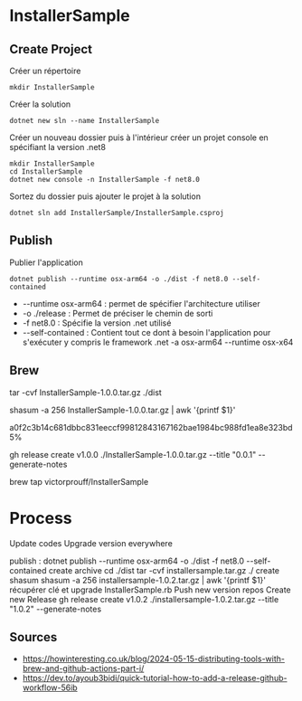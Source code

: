 # InstallerSample

## Create Project

Créer un répertoire
```
mkdir InstallerSample
``` 

Créer la solution

```
dotnet new sln --name InstallerSample
```
Créer un nouveau dossier puis à l'intérieur créer un projet console en spécifiant la version .net8
```
mkdir InstallerSample
cd InstallerSample
dotnet new console -n InstallerSample -f net8.0
``` 

Sortez du dossier puis ajouter le projet à la solution
```
dotnet sln add InstallerSample/InstallerSample.csproj  
```

## Publish

Publier l'application
```
dotnet publish --runtime osx-arm64 -o ./dist -f net8.0 --self-contained
```

- --runtime osx-arm64 :  permet de spécifier l'architecture utiliser
- -o ./release : Permet de préciser le chemin de sorti
- -f net8.0 : Spécifie la version .net utilisé
- --self-contained : Contient tout ce dont à besoin l'application pour s'exécuter y compris le framework .net
-a osx-arm64 
--runtime osx-x64

## Brew

tar -cvf InstallerSample-1.0.0.tar.gz ./dist

shasum -a 256 InstallerSample-1.0.0.tar.gz | awk '{printf $1}'

a0f2c3b14c681dbbc831eeccf99812843167162bae1984bc988fd1ea8e323bd5%

gh release create v1.0.0 ./InstallerSample-1.0.0.tar.gz --title "0.0.1" --generate-notes

brew tap victorprouff/InstallerSample


# Process
Update codes
Upgrade version everywhere

publish :
dotnet publish --runtime osx-arm64 -o ./dist -f net8.0 --self-contained
create archive
cd ./dist
tar -cvf installersample.tar.gz ./
create shasum
shasum -a 256 installersample-1.0.2.tar.gz | awk '{printf $1}'
récupérer clé et upgrade InstallerSample.rb
Push new version repos
Create new Release
gh release create v1.0.2 ./installersample-1.0.2.tar.gz --title "1.0.2" --generate-notes

## Sources

- https://howinteresting.co.uk/blog/2024-05-15-distributing-tools-with-brew-and-github-actions-part-i/
- https://dev.to/ayoub3bidi/quick-tutorial-how-to-add-a-release-github-workflow-56ib

